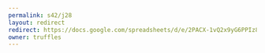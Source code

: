 ```yaml
---
permalink: s42/j28
layout: redirect
redirect: https://docs.google.com/spreadsheets/d/e/2PACX-1vQ2x9yG6PPIz8VTdAXYgNe5L_gQnDil6X23l6UilDlY9QIxM08wJUDYmA_afVnt8G6yp2Ta1kl9hZI8/pubhtml
owner: truffles
---
```

